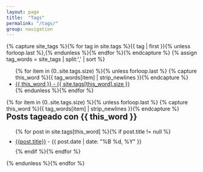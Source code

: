 ```yaml
---
layout: page
title:  "Tags"
permalink: "/tags/"
group: navigation
---
```


{% capture site_tags %}{% for tag in site.tags %}{{ tag | first }}{% unless forloop.last %},{% endunless %}{% endfor %}{% endcapture %}
{% assign tag_words = site_tags | split:',' | sort %}


<div class="col-sm-3 col-xs-6">
    <ul class="nav nav-tabs-vertical cat-tag-menu">
    {% for item in (0..site.tags.size) %}{% unless forloop.last %}
      {% capture this_word %}{{ tag_words[item] | strip_newlines }}{% endcapture %}
      <li>
          <a href="#{{ this_word | replace:' ','-' }}-ref">
            {{ this_word }}<span class="badge pull-right"> - {{ site.tags[this_word].size }}</span>
         </a>
      </li>
   {% endunless %}{% endfor %}
   </ul>
</div>
<!-- Tab panes -->
<div class="tab-content col-sm-9 col-xs-6">
  {% for item in (0..site.tags.size) %}{% unless forloop.last %}
    {% capture this_word %}{{ tag_words[item] | strip_newlines }}{% endcapture %}
    <div class="tab-pane" id="{{ this_word | replace:' ','-' }}-ref">
      <h2 style="margin-top: 0px">Posts tageado  con {{ this_word }}</h2>
      <ul class="list-unstyled">
        {% for post in site.tags[this_word] %}{% if post.title != null %}
          <li style="line-height: 35px;"><a href="{{ site.BASE_PATH }}{{post.url}}">{{post.title}}</a> <span class="text-muted">- {{ post.date | date: "%B %d, %Y" }}</span></li>
        {% endif %}{% endfor %}
      </ul>
    </div>
  {% endunless %}{% endfor %}
</div>

<div class="clearfix"></div>
